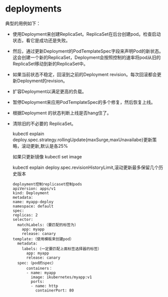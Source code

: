 # deployments

典型的用例如下：

* 使用Deployment来创建ReplicaSet。ReplicaSet在后台创建pod。检查启动状态，看它是成功还是失败。
* 然后，通过更新Deployment的PodTemplateSpec字段来声明Pod的新状态。这会创建一个新的ReplicaSet，Deployment会按照控制的速率将pod从旧的ReplicaSet移动到新的ReplicaSet中。
* 如果当前状态不稳定，回滚到之前的Deployment revision。每次回滚都会更新Deployment的revision。
* 扩容Deployment以满足更高的负载。
* 暂停Deployment来应用PodTemplateSpec的多个修复，然后恢复上线。
* 根据Deployment 的状态判断上线是否hang住了。
* 清除旧的不必要的 ReplicaSet。

  kubectl explain deploy.spec.strategy.rollingUpdate{maxSurge,maxUnavailabe}更新策略，滚动更新,默认是各25%

  如果只更新镜像 kubectl set image

  kubectl explain deploy.spec.revisionHistoryLimit,滚动更新最多保留几个历史版本

  ```text
  deployment控制replicaset控制pods
  apiVersion: apps/v1
  kind: Deployment
  metadata:
  name: myapp-deploy
  namespace: default
  spec:
  replicas: 2
  selector:
    matchLabels:（要匹配的标签为）
      app: myapp
      release: canary
  template:（使用模板来创建pod）
    metadata:
      labels:（一定要匹配上面标签选择器的标签）
        app: myapp
        release: canary
    spec:（pod的spec）
        containers：
        - name: myapp
          image: ikubernetes/myapp:v1
          ports:
          - name: http
            containerPort: 80
  ```


